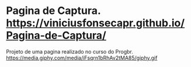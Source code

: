 # Pagina de Captura.  https://viniciusfonsecapr.github.io/Pagina-de-Captura/

Projeto de uma pagina realizado no curso do Progbr.
<a href="https://media.giphy.com/media/iFsqrn1bRhAv2tMA85/giphy.gif" alt="acima">https://media.giphy.com/media/iFsqrn1bRhAv2tMA85/giphy.gif</a>

